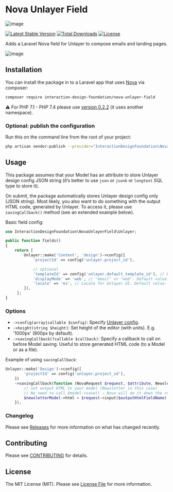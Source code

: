 # Nova Unlayer Field

![image](https://user-images.githubusercontent.com/5278175/144930172-1bf257ee-54a6-4c88-a3a8-772a1d687677.png)

[![Latest Stable Version](https://poser.pugx.org/interaction-design-foundation/nova-unlayer-field/v)](https://packagist.org/packages/interaction-design-foundation/nova-unlayer-field)
[![Total Downloads](https://poser.pugx.org/interaction-design-foundation/nova-unlayer-field/downloads)](https://packagist.org/packages/interaction-design-foundation/nova-unlayer-field)
[![License](https://poser.pugx.org/interaction-design-foundation/nova-unlayer-field/license)](https://packagist.org/packages/interaction-design-foundation/nova-unlayer-field)

Adds a Laravel Nova field for Unlayer to compose emails and landing pages.

![image](https://github.com/InteractionDesignFoundation/nova-unlayer-field/blob/main/resources/img/demo-800x592@8.gif)



## Installation

You can install the package in to a Laravel app that uses [Nova](https://nova.laravel.com) via composer:

```bash
composer require interaction-design-foundation/nova-unlayer-field
```

⚠️ For PHP 7.1 - PHP 7.4 please use [version 0.2.2](https://github.com/InteractionDesignFoundation/nova-unlayer-field/tree/0.2.2) (it uses another namespace).


### Optional: publish the configuration

Run this on the command line from the root of your project:
```sh
php artisan vendor:publish --provider="InteractionDesignFoundation\NovaUnlayerField\ServiceProvider" --tag=config
```


## Usage

This package assumes that your Model has an attribute to store Unlayer design config JSON string
(it’s better to use `json` or `jsonb` or `longtext` SQL type to store it).

On submit, the package automatically stores Unlayer design config only (JSON string).
Most likely, you also want to do something with the output HTML code, generated by Unlayer.
To access it, please use `savingCallback()` method (see an extended example below).

Basic field config:

```php
use InteractionDesignFoundation\NovaUnlayerField\Unlayer;

public function fields()
{
    return [
        Unlayer::make('Content', 'design')->config([
            'projectId' => config('unlayer.project_id'),

            // optional
            'templateId' => config('unlayer.default_template_id'), // Used only if bound attribute ('design' in this case) is empty.
            'displayMode' => 'web', // "email" or "web". Default value: "email"
            'locale' => 'es', // Locale for Unlayer UI. Default value: application’s locale.
        ]),
     ];
}
```


### Options
 - `->config(array|callable $config)`: Specify [Unlayer config](https://docs.unlayer.com/docs/getting-started#section-configuration-options).
 - `->height(string $height)`: Set height of the editor (with units). E.g. '1000px' (800px by default).
 - `->savingCallback(?callable $callback)`: Specify a callback to call on before Model saving. Useful to store generated HTML code (to a Model or as a file).

Example of using `savingCallback`:
```php
Unlayer::make('Design')->config([
        'projectId' => config('unlayer.project_id'),
    ])
    ->savingCallback(function (NovaRequest $request, $attribute, Newsletter $newsletterModel, $outputHtmlFieldName) {
        // set output HTML to your model (Newsletter in this case)
        // No need to call $model->save() — Nova will do it down the road.
        $newsletterModel->html = $request->input($outputHtmlFieldName);
    }),
```


### Changelog

Please see [Releases](https://github.com/InteractionDesignFoundation/nova-unlayer-field/releases) for more information on what has changed recently.


## Contributing

Please see [CONTRIBUTING](CONTRIBUTING.md) for details.


## License

The MIT License (MIT). Please see [License File](LICENSE) for more information.

